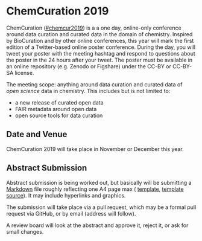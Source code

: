 # ChemCuration 2019

ChemCuration ([#chemcur2019](https://twitter.com/hashtag/chemcur2019))
is a a one day, online-only conference around data curation and curated data in the
domain of chemistry. Inspired by BioCuration and by other online conferences, this year will mark
the first edition of a Twitter-based online poster conference. During the day, you will tweet your
poster with the meeting hashtag and respond to questions about the poster in the 24 hours after
your tweet. The poster must be available in an online repository (e.g. Zenodo or Figshare)
under the CC-BY or CC-BY-SA license.

The meeting scope: anything around data curation and curated data of *open science* data in
chemistry. This includes but is not limited to:

* a new release of curated open data
* FAIR metadata around open data
* open source tools for data curation

## Date and Venue

ChemCuration 2019 will take place in November or December this year. 

## Abstract Submission

Abstract submission is being worked out, but basically will be submitting a 
[Markdown](https://en.wikipedia.org/wiki/Markdown) file roughly reflecting one A4 page max (
[template](https://github.com/chemcuration/chemcuration2019/blob/master/abstracts/template.md),
[template source](https://raw.githubusercontent.com/chemcuration/chemcuration2019/master/abstracts/template.md)).
It may include hyperlinks
and graphics.

The submission will take place via a pull request, which may be a formal pull
request via GitHub, or by email (address will follow).

A review board will look at the abstract and approve it, reject it, or ask for
small changes.
